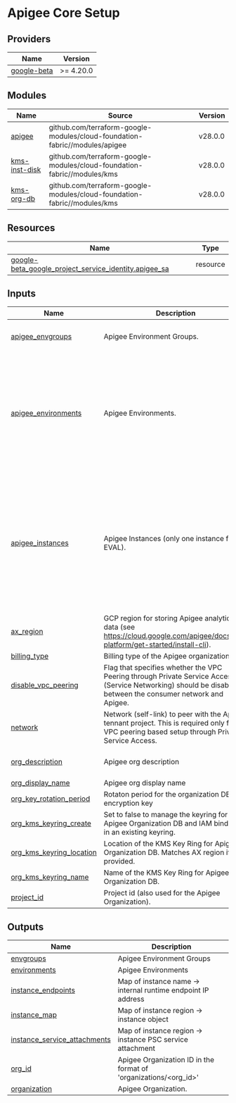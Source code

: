 # Apigee Core Setup

<!-- BEGIN_TF_DOCS -->
## Providers

| Name | Version |
|------|---------|
| <a name="provider_google-beta"></a> [google-beta](#provider\_google-beta) | >= 4.20.0 |

## Modules

| Name | Source | Version |
|------|--------|---------|
| <a name="module_apigee"></a> [apigee](#module\_apigee) | github.com/terraform-google-modules/cloud-foundation-fabric//modules/apigee | v28.0.0 |
| <a name="module_kms-inst-disk"></a> [kms-inst-disk](#module\_kms-inst-disk) | github.com/terraform-google-modules/cloud-foundation-fabric//modules/kms | v28.0.0 |
| <a name="module_kms-org-db"></a> [kms-org-db](#module\_kms-org-db) | github.com/terraform-google-modules/cloud-foundation-fabric//modules/kms | v28.0.0 |

## Resources

| Name | Type |
|------|------|
| [google-beta_google_project_service_identity.apigee_sa](https://registry.terraform.io/providers/hashicorp/google-beta/latest/docs/resources/google_project_service_identity) | resource |

## Inputs

| Name | Description | Type | Default | Required |
|------|-------------|------|---------|:--------:|
| <a name="input_apigee_envgroups"></a> [apigee\_envgroups](#input\_apigee\_envgroups) | Apigee Environment Groups. | <pre>map(object({<br>    hostnames = list(string)<br>  }))</pre> | `{}` | no |
| <a name="input_apigee_environments"></a> [apigee\_environments](#input\_apigee\_environments) | Apigee Environments. | <pre>map(object({<br>    display_name = optional(string)<br>    description  = optional(string, "Terraform-managed")<br>    node_config = optional(object({<br>      min_node_count = optional(number)<br>      max_node_count = optional(number)<br>    }))<br>    iam       = optional(map(list(string)))<br>    type      = optional(string)<br>    envgroups = list(string)<br>  }))</pre> | `null` | no |
| <a name="input_apigee_instances"></a> [apigee\_instances](#input\_apigee\_instances) | Apigee Instances (only one instance for EVAL). | <pre>map(object({<br>    region               = string<br>    ip_range             = optional(string, null)<br>    environments         = list(string)<br>    keyring_create       = optional(bool, true)<br>    keyring_name         = optional(string, null)<br>    keyring_location     = optional(string, null)<br>    key_name             = optional(string, "inst-disk")<br>    key_rotation_period  = optional(string, "2592000s")<br>    key_labels           = optional(map(string), null)<br>    consumer_accept_list = optional(list(string), null)<br>  }))</pre> | `{}` | no |
| <a name="input_ax_region"></a> [ax\_region](#input\_ax\_region) | GCP region for storing Apigee analytics data (see https://cloud.google.com/apigee/docs/api-platform/get-started/install-cli). | `string` | n/a | yes |
| <a name="input_billing_type"></a> [billing\_type](#input\_billing\_type) | Billing type of the Apigee organization. | `string` | `null` | no |
| <a name="input_disable_vpc_peering"></a> [disable\_vpc\_peering](#input\_disable\_vpc\_peering) | Flag that specifies whether the VPC Peering through Private Service Access (Service Networking) should be disabled between the consumer network and Apigee. | `bool` | `false` | no |
| <a name="input_network"></a> [network](#input\_network) | Network (self-link) to peer with the Apigee tennant project. This is required only for VPC peering based setup through Private Service Access. | `string` | `null` | no |
| <a name="input_org_description"></a> [org\_description](#input\_org\_description) | Apigee org description | `string` | `"Apigee org created in TF"` | no |
| <a name="input_org_display_name"></a> [org\_display\_name](#input\_org\_display\_name) | Apigee org display name | `string` | `null` | no |
| <a name="input_org_key_rotation_period"></a> [org\_key\_rotation\_period](#input\_org\_key\_rotation\_period) | Rotaton period for the organization DB encryption key | `string` | `"2592000s"` | no |
| <a name="input_org_kms_keyring_create"></a> [org\_kms\_keyring\_create](#input\_org\_kms\_keyring\_create) | Set to false to manage the keyring for the Apigee Organization DB and IAM bindings in an existing keyring. | `bool` | `true` | no |
| <a name="input_org_kms_keyring_location"></a> [org\_kms\_keyring\_location](#input\_org\_kms\_keyring\_location) | Location of the KMS Key Ring for Apigee Organization DB. Matches AX region if not provided. | `string` | `null` | no |
| <a name="input_org_kms_keyring_name"></a> [org\_kms\_keyring\_name](#input\_org\_kms\_keyring\_name) | Name of the KMS Key Ring for Apigee Organization DB. | `string` | `"apigee-x-org"` | no |
| <a name="input_project_id"></a> [project\_id](#input\_project\_id) | Project id (also used for the Apigee Organization). | `string` | n/a | yes |

## Outputs

| Name | Description |
|------|-------------|
| <a name="output_envgroups"></a> [envgroups](#output\_envgroups) | Apigee Environment Groups |
| <a name="output_environments"></a> [environments](#output\_environments) | Apigee Environments |
| <a name="output_instance_endpoints"></a> [instance\_endpoints](#output\_instance\_endpoints) | Map of instance name -> internal runtime endpoint IP address |
| <a name="output_instance_map"></a> [instance\_map](#output\_instance\_map) | Map of instance region -> instance object |
| <a name="output_instance_service_attachments"></a> [instance\_service\_attachments](#output\_instance\_service\_attachments) | Map of instance region -> instance PSC service attachment |
| <a name="output_org_id"></a> [org\_id](#output\_org\_id) | Apigee Organization ID in the format of 'organizations/<org\_id>' |
| <a name="output_organization"></a> [organization](#output\_organization) | Apigee Organization. |
<!-- END_TF_DOCS -->
